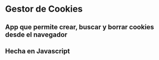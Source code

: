 # Gestor de Cookies 
## App que permite crear, buscar y borrar cookies desde el navegador
## Hecha en Javascript
